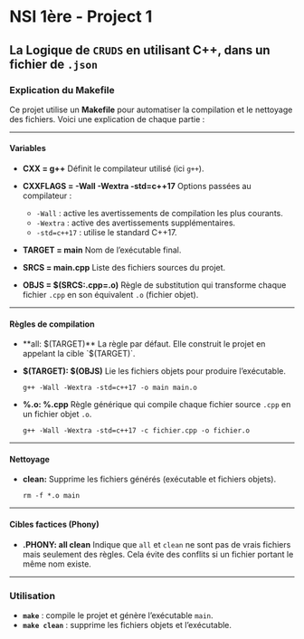 # NSI 1ère - Project 1

## La Logique de `CRUDS` en utilisant C++, dans un fichier de `.json`

### Explication du Makefile

Ce projet utilise un **Makefile** pour automatiser la compilation et le nettoyage des fichiers. Voici une explication de chaque partie :

---

#### Variables

* **CXX = g++**
  Définit le compilateur utilisé (ici `g++`).

* **CXXFLAGS = -Wall -Wextra -std=c++17**
  Options passées au compilateur :

  * `-Wall` : active les avertissements de compilation les plus courants.
  * `-Wextra` : active des avertissements supplémentaires.
  * `-std=c++17` : utilise le standard C++17.

* **TARGET = main**
  Nom de l’exécutable final.

* **SRCS = main.cpp**
  Liste des fichiers sources du projet.

* **OBJS = $(SRCS:.cpp=.o)**
  Règle de substitution qui transforme chaque fichier `.cpp` en son équivalent `.o` (fichier objet).

---

#### Règles de compilation

* **all: $(TARGET)**
  La règle par défaut. Elle construit le projet en appelant la cible `$(TARGET)`.

* **$(TARGET): $(OBJS)**
  Lie les fichiers objets pour produire l’exécutable.

  ```
  g++ -Wall -Wextra -std=c++17 -o main main.o
  ```

* **%.o: %.cpp**
  Règle générique qui compile chaque fichier source `.cpp` en un fichier objet `.o`.

  ```
  g++ -Wall -Wextra -std=c++17 -c fichier.cpp -o fichier.o
  ```

---

#### Nettoyage

* **clean:**
  Supprime les fichiers générés (exécutable et fichiers objets).

  ```
  rm -f *.o main
  ```

---

#### Cibles factices (Phony)

* **.PHONY: all clean**
  Indique que `all` et `clean` ne sont pas de vrais fichiers mais seulement des règles. Cela évite des conflits si un fichier portant le même nom existe.

---

### Utilisation

* **`make`** : compile le projet et génère l’exécutable `main`.
* **`make clean`** : supprime les fichiers objets et l’exécutable.
